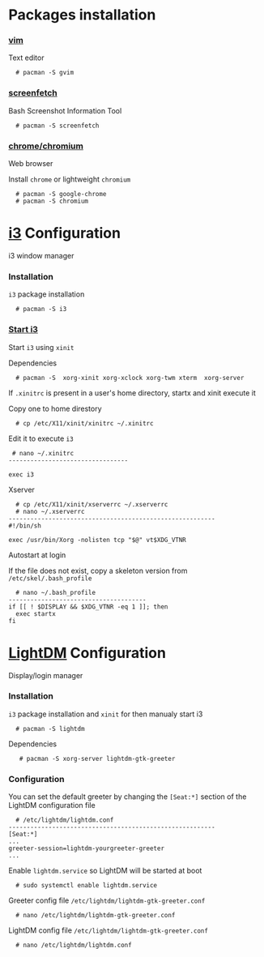 # Packages installation
### [vim](https://wiki.archlinux.org/index.php/vim)
Text editor
```
  # pacman -S gvim
```
### [screenfetch](https://github.com/KittyKatt/screenFetch)
Bash Screenshot Information Tool
```
  # pacman -S screenfetch
```
### [chrome/chromium](https://wiki.archlinux.org/index.php/chromium)
Web browser

Install `chrome` or lightweight `chromium`
```
  # pacman -S google-chrome
  # pacman -S chromium
```
# [i3](https://wiki.archlinux.org/index.php/i3) Configuration
i3 window manager
### Installation
`i3` package installation 
```
  # pacman -S i3 
```
### [Start i3](https://wiki.archlinux.org/index.php/Xinit#Autostart_X_at_login~)
Start `i3` using `xinit`

Dependencies
```
  # pacman -S  xorg-xinit xorg-xclock xorg-twm xterm  xorg-server
```
If `.xinitrc` is present in a user's home directory, startx and xinit execute it

Copy one to home direstory
```
  # cp /etc/X11/xinit/xinitrc ~/.xinitrc
```
Edit it to execute `i3`
```
 # nano ~/.xinitrc
---------------------------------

exec i3
```
Xserver
```
  # cp /etc/X11/xinit/xserverrc ~/.xserverrc
  # nano ~/.xserverrc
---------------------------------------------------------
#!/bin/sh

exec /usr/bin/Xorg -nolisten tcp "$@" vt$XDG_VTNR
```
Autostart at login

If the file does not exist, copy a skeleton version from `/etc/skel/.bash_profile`
```
  # nano ~/.bash_profile
--------------------------------------
if [[ ! $DISPLAY && $XDG_VTNR -eq 1 ]]; then
  exec startx
fi
```
# [LightDM](https://wiki.archlinux.org/index.php/LightDM#Installation) Configuration
Display/login manager
### Installation
`i3` package installation and `xinit` for then manualy start i3
```
  # pacman -S lightdm
```
Dependencies
```
   # pacman -S xorg-server lightdm-gtk-greeter
```
### Configuration
You can set the default greeter by changing the `[Seat:*]` section of the LightDM configuration file
```
  # /etc/lightdm/lightdm.conf
---------------------------------------------------------
[Seat:*]
...
greeter-session=lightdm-yourgreeter-greeter
...
```
Enable `lightdm.service` so LightDM will be started at boot
```
  # sudo systemctl enable lightdm.service
```
Greeter config file `/etc/lightdm/lightdm-gtk-greeter.conf`
```
  # nano /etc/lightdm/lightdm-gtk-greeter.conf
```
LightDM config file `/etc/lightdm/lightdm-gtk-greeter.conf`
```
  # nano /etc/lightdm/lightdm.conf
```
